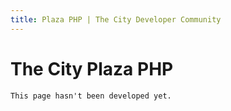 ```yaml
---
title: Plaza PHP | The City Developer Community
---
```


# The City Plaza PHP

	This page hasn't been developed yet.